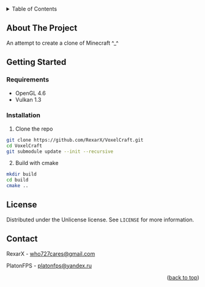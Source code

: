 <a name="readme-top"></a>

<details>
  <summary>Table of Contents</summary>
  <ol>
    <li>
      <a href="#about-the-project">About The Project</a>
    </li>
    <li>
      <a href="#getting-started">Getting Started</a>
      <ul>
        <li><a href="#requirements">Requirements</a></li>
        <li><a href="#installation">Installation</a></li>
      </ul>
    </li>
    <li><a href="#license">License</a></li>
    <li><a href="#contact">Contact</a></li>
  </ol>
</details>



## About The Project

An attempt to create a clone of Minecraft ^_^



## Getting Started

### Requirements
* OpenGL 4.6
* Vulkan 1.3


### Installation

1. Clone the repo
  ```sh
  git clone https://github.com/RexarX/VoxelCraft.git
  cd VoxelCraft
  git submodule update --init --recursive
  ```
2. Build with cmake
  ```sh
  mkdir build
  cd build
  cmake ..
  ```



## License

Distributed under the Unlicense license. See `LICENSE` for more information.



## Contact

RexarX - who727cares@gmail.com

PlatonFPS - platonfps@yandex.ru

<p align="right">(<a href="#readme-top">back to top</a>)</p>
